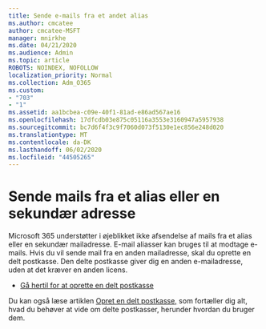 ```yaml
---
title: Sende e-mails fra et andet alias
ms.author: cmcatee
author: cmcatee-MSFT
manager: mnirkhe
ms.date: 04/21/2020
ms.audience: Admin
ms.topic: article
ROBOTS: NOINDEX, NOFOLLOW
localization_priority: Normal
ms.collection: Adm_O365
ms.custom:
- "703"
- "1"
ms.assetid: aa1bcbea-c09e-40f1-81ad-e86ad567ae16
ms.openlocfilehash: 17dfcdb03e875c05116a3553e3160947a5957938
ms.sourcegitcommit: bc7d6f4f3c9f7060d073f5130e1ec856e248d020
ms.translationtype: MT
ms.contentlocale: da-DK
ms.lasthandoff: 06/02/2020
ms.locfileid: "44505265"
---
```

# <a name="send-email-from-an-alias-or-secondary-address"></a>Sende mails fra et alias eller en sekundær adresse

Microsoft 365 understøtter i øjeblikket ikke afsendelse af mails fra et alias eller en sekundær mailadresse. E-mail aliasser kan bruges til at modtage e-mails. Hvis du vil sende mail fra en anden mailadresse, skal du oprette en delt postkasse. Den delte postkasse giver dig en anden e-mailadresse, uden at det kræver en anden licens.
  
- [Gå hertil for at oprette en delt postkasse](https://portal.office.com/AdminPortal/Home#/AssistedGuide/addemailoptions)

Du kan også læse artiklen [Opret en delt postkasse,](https://docs.microsoft.com/microsoft-365/admin/email/create-a-shared-mailbox) som fortæller dig alt, hvad du behøver at vide om delte postkasser, herunder hvordan du bruger dem.